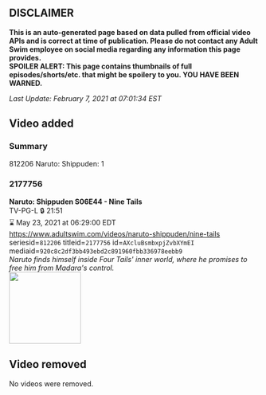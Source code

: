 ## DISCLAIMER
**This is an auto-generated page based on data pulled from official video APIs and is correct at time of publication. Please do not contact any Adult Swim employee on social media regarding any information this page provides.**  
**SPOILER ALERT: This page contains thumbnails of full episodes/shorts/etc. that might be spoilery to you. YOU HAVE BEEN WARNED.**  

_Last Update: February 7, 2021 at 07:01:34 EST_
## Video added
### Summary
812206 Naruto: Shippuden: 1  
### 2177756
**Naruto: Shippuden S06E44 - Nine Tails**  
TV-PG-L 🔒 21:51  
⌛ May 23, 2021 at 06:29:00 EDT  
https://www.adultswim.com/videos/naruto-shippuden/nine-tails  
seriesid=`812206` titleid=`2177756` id=`AXcluBsmbxpjZvbXYmEI` mediaid=`920c8c2df3bb493ebd2c891960fbb336978eebb9`  
_Naruto finds himself inside Four Tails' inner world, where he promises to free him from Madara's control._  
<a href="https://media.cdn.adultswim.com/uploads/20210121/thumbnails/2_211211112362-NarutoShippuden_327_NineTails.jpg"><img src="https://media.cdn.adultswim.com/uploads/20210121/thumbnails/2_211211112362-NarutoShippuden_327_NineTails.jpg" height="144px" /></a>
## Video removed
No videos were removed.  
